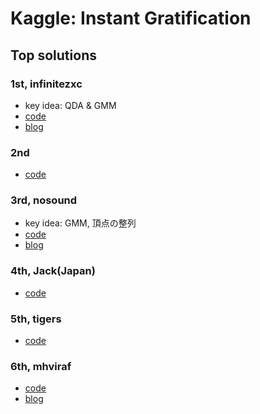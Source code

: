 # Kaggle: Instant Gratification

## Top solutions

### 1st, infinitezxc

- key idea: QDA & GMM
- [code](https://www.kaggle.com/infinite/v2-all-gmm)
- [blog](https://www.kaggle.com/c/instant-gratification/discussion/96549)

### 2nd

- [code](https://www.kaggle.com/qiaoshiji/asdfghjkl)

### 3rd, nosound

- key idea: GMM, 頂点の整列
- [code](https://www.kaggle.com/zaharch/instant-success-gmm-3th-place)
- [blog](https://www.kaggle.com/c/instant-gratification/discussion/96504)

### 4th, Jack(Japan)

- [code](https://www.kaggle.com/rsakata/gmm-with-target-perfect-pred-random-shuffle)

### 5th, tigers

- [code](https://www.kaggle.com/waylongo/5th-solution)

### 6th, mhviraf

- [code](https://www.kaggle.com/mhviraf/mhviraf-s-best-submission-in-instant-gratification)
- [blog](https://www.kaggle.com/c/instant-gratification/discussion/96496)



